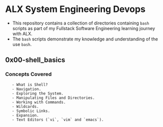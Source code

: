 # ALX System Engineering Devops
  - This repository contains a collection of directories containing `bash` scripts as part of my Fullstack Software Engineering learning journey with ALX.
  - The `bash` scripts demonstrate my knowledge and understanding of the use `bash`.

## 0x00-shell_basics
   ### Concepts Covered
       - What is Shell?
       - Navigation.
       - Exploring the System.
       - Manipulating Files and Directories.
       - Working with Commands.
       - Wildcards.
       - Symbolic Links.
       - Expansion.
       - Text Editors (`vi`, `vim` and `emacs`).